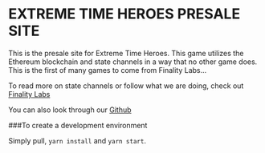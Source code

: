 # EXTREME TIME HEROES PRESALE SITE

This is the presale site for Extreme Time Heroes. 
This game utilizes the Ethereum blockchain and state channels in a way that no other game does.
This is the first of many games to come from Finality Labs...

To read more on state channels or follow what we are doing,
check out [Finality Labs](https://finalitylabs.io)

You can also look through our [Github](https://github.com/finalitylabs)

###To create a development environment

Simply pull, `yarn install` and `yarn start`.
